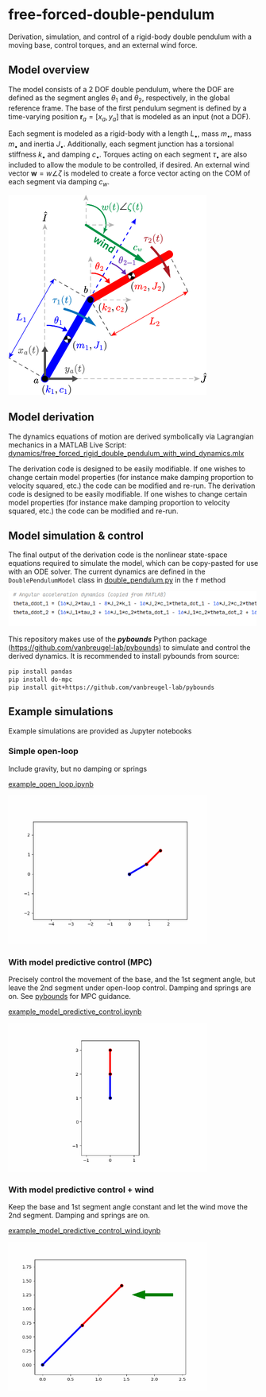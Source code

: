# free-forced-double-pendulum
Derivation, simulation, and control of a rigid-body double pendulum with a moving base, control torques, and an external wind force. 

## Model overview
The model consists of a 2 DOF double pendulum, where the DOF are defined as the segment angles $\theta_1$ and $\theta_2$, respectively, in the global reference frame. The base of the first pendulum segment is defined by a time-varying position $\mathbf{r}_a = [x_a, y_a]$ that is modeled as an input (not a DOF).

Each segment is modeled as a rigid-body with a length $L_\bullet$, mass $m_\bullet$, mass $m_\bullet$ and inertia $J_\bullet$. Additionally, each segment junction has a torsional stiffness $k_\bullet$ and damping $c_\bullet$. Torques acting on each segment $\tau_\bullet$ are also included to allow the module to be controlled, if desired. An external wind vector $\mathbf{w} = w \angle \zeta$ is modeled to create a force vector acting on the COM of each segment via damping $c_w$.

<img src="dynamics/dynamics_diagram.png" alt="drawing" width="400"/>

## Model derivation
The dynamics equations of motion are derived symbolically via Lagrangian mechanics in a MATLAB Live Script:
[dynamics/free_forced_rigid_double_pendulum_with_wind_dynamics.mlx](dynamics/free_forced_rigid_double_pendulum_with_wind_dynamics.mlx)

The derivation code is designed to be easily modifiable. If one wishes to change certain model properties (for instance make damping proportion to velocity squared, etc.) the code can be modified and re-run.
The derivation code is designed to be easily modifiable. If one wishes to change certain model properties (for instance make damping proportion to velocity squared, etc.) the code can be modified and re-run.

## Model simulation & control
The final output of the derivation code is the nonlinear state-space equations required to simulate the model, which can be copy-pasted for use with an ODE solver. The current dynamics are defined in the `DoublePendulumModel` class in [double_pendulum.py](model/double_pendulum.py) in the `f` method

<img src="dynamics/dynamics_python_snapshot.png" alt="drawing" width="500"/>

This repository makes use of the ***pybounds*** Python package (https://github.com/vanbreugel-lab/pybounds) to simulate and control the derived dynamics. It is recommended to install pybounds from source:

    pip install pandas
    pip install do-mpc
    pip install git+https://github.com/vanbreugel-lab/pybounds

## Example simulations
Example simulations are provided as Jupyter notebooks

### Simple open-loop 
Include gravity, but no damping or springs

[example_open_loop.ipynb](examples/example_open_loop.ipynb)

<img src="animation/example_open_loop.gif" alt="drawing" width="400"/>

### With model predictive control (MPC)

Precisely control the movement of the base, and the 1st segment angle, but leave the 2nd segment under open-loop control. Damping and springs are on. See [pybounds](https://github.com/vanbreugel-lab/pybounds) for MPC guidance.

[example_model_predictive_control.ipynb](examples/example_model_predictive_control.ipynb)

<img src="animation/example_model predictive_control.gif" alt="drawing" width="400"/>

### With model predictive control + wind

Keep the base and 1st segment angle constant and let the wind move the 2nd segment. Damping and springs are on.

[example_model_predictive_control_wind.ipynb](examples/example_model_predictive_control_wind.ipynb)

<img src="animation/example_model predictive_control_wind.gif" alt="drawing" width="400"/>
